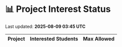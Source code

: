 # 📊 Project Interest Status

Last updated: **2025-08-09 03:45 UTC**

| Project | Interested Students | Max Allowed |
|---------|---------------------|-------------|
